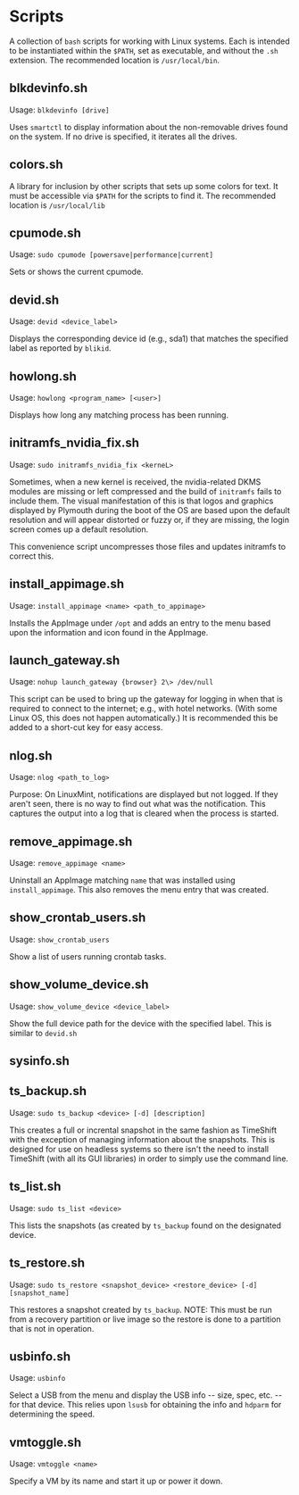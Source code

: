 # Scripts
A collection of `bash` scripts for working with Linux systems.  Each is intended to be instantiated within the `$PATH`, set as executable, and without the `.sh` extension.  The recommended location is `/usr/local/bin`.

## blkdevinfo.sh
Usage: `blkdevinfo [drive]`

Uses `smartctl` to display information about the non-removable drives found on the system.  If no drive is specified, it iterates all the drives.

## colors.sh
A library for inclusion by other scripts that sets up some colors for text.  It must be accessible via `$PATH` for the scripts to find it.  The recommended location is `/usr/local/lib`

## cpumode.sh
Usage: `sudo cpumode [powersave|performance|current]`

Sets or shows the current cpumode.

## devid.sh
Usage: `devid <device_label>`

Displays the corresponding device id (e.g., sda1) that matches the specified label as reported by `blikid`.

## howlong.sh
Usage: `howlong <program_name> [<user>]`

Displays how long any matching process has been running.

## initramfs_nvidia_fix.sh
Usage: `sudo initramfs_nvidia_fix <kerneL>`

Sometimes, when a new kernel is received, the nvidia-related DKMS modules are missing or left compressed and the build of `initramfs` fails to include them.  The visual manifestation of this is that logos and graphics displayed by Plymouth during the boot of the OS are based upon the default resolution and will appear distorted or fuzzy or, if they are missing, the login screen comes up a default resolution.

This convenience script uncompresses those files and updates initramfs to correct this.

## install_appimage.sh
Usage: `install_appimage <name> <path_to_appimage>`

Installs the AppImage under `/opt` and adds an entry to the menu based upon the information and icon found in the AppImage.

## launch_gateway.sh
Usage: `nohup launch_gateway {browser} 2\> /dev/null`

This script can be used to bring up the gateway for logging in when that is required to connect to the internet; e.g., with hotel networks.  (With some Linux OS, this does not happen automatically.)  It is recommended this be added to a short-cut key for easy access.

## nlog.sh
Usage: `nlog <path_to_log>`

Purpose: On LinuxMint, notifications are displayed but not logged.  If they aren't seen, there is no way to find out what was the notification. This captures the output into a log that is cleared when the process is started.

## remove_appimage.sh
Usage: `remove_appimage <name>`

Uninstall an AppImage matching `name` that was installed using `install_appimage`.  This also removes the menu entry that was created.

## show_crontab_users.sh
Usage: `show_crontab_users`

Show a list of users running crontab tasks.

## show_volume_device.sh
Usage: `show_volume_device <device_label>`

Show the full device path for the device with the specified label.  This is similar to `devid.sh`

## sysinfo.sh

## ts_backup.sh
Usage: `sudo ts_backup <device> [-d] [description]`

This creates a full or incrental snapshot in the same fashion as TimeShift with the exception of managing information about the snapshots.  This is designed for use on headless systems so there isn't the need to install TimeShift (with all its GUI libraries) in order to simply use the command line.

## ts_list.sh
Usage: `sudo ts_list <device>`

This lists the snapshots (as created by `ts_backup` found on the designated device.

## ts_restore.sh
Usage: `sudo ts_restore <snapshot_device> <restore_device> [-d] [snapshot_name]`

This restores a snapshot created by `ts_backup`.  NOTE: This must be run from a recovery partition or live image so the restore is done to a partition that is not in operation.

## usbinfo.sh
Usage: `usbinfo`

Select a USB from the menu and display the USB info -- size, spec, etc. -- for that device.  This relies upon `lsusb` for obtaining the info and `hdparm` for determining the speed.

## vmtoggle.sh
Usage: `vmtoggle <name>`

Specify a VM by its name and start it up or power it down.